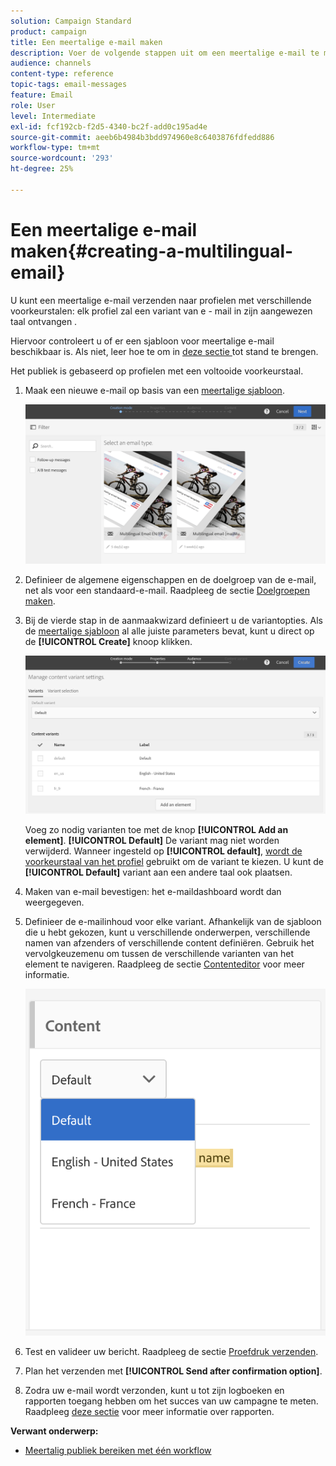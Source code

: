 ```yaml
---
solution: Campaign Standard
product: campaign
title: Een meertalige e-mail maken
description: Voer de volgende stappen uit om een meertalige e-mail te maken voor ontvangers met verschillende voorkeurstalen.
audience: channels
content-type: reference
topic-tags: email-messages
feature: Email
role: User
level: Intermediate
exl-id: fcf192cb-f2d5-4340-bc2f-add0c195ad4e
source-git-commit: aeeb6b4984b3bdd974960e8c6403876fdfedd886
workflow-type: tm+mt
source-wordcount: '293'
ht-degree: 25%

---
```


# Een meertalige e-mail maken{#creating-a-multilingual-email}

U kunt een meertalige e-mail verzenden naar profielen met verschillende voorkeurstalen: elk profiel zal een variant van e - mail in zijn aangewezen taal ontvangen .

Hiervoor controleert u of er een sjabloon voor meertalige e-mail beschikbaar is. Als niet, leer hoe te om in [deze sectie ](../../channels/using/multilingual-messages-template.md) tot stand te brengen.

Het publiek is gebaseerd op profielen met een voltooide voorkeurstaal.

1. Maak een nieuwe e-mail op basis van een [meertalige sjabloon](../../channels/using/multilingual-messages-template.md).

   ![](assets/multi_create1.png)

1. Definieer de algemene eigenschappen en de doelgroep van de e-mail, net als voor een standaard-e-mail. Raadpleeg de sectie [Doelgroepen maken](../../audiences/using/creating-audiences.md).
1. Bij de vierde stap in de aanmaakwizard definieert u de variantopties. Als de [meertalige sjabloon](../../channels/using/multilingual-messages-template.md) al alle juiste parameters bevat, kunt u direct op de **[!UICONTROL Create]** knoop klikken.

   ![](assets/multi_create4.png)

   Voeg zo nodig varianten toe met de knop **[!UICONTROL Add an element]**. **[!UICONTROL Default]** De variant mag niet worden verwijderd. Wanneer ingesteld op **[!UICONTROL default]**, [wordt de voorkeurstaal van het profiel](../../audiences/using/creating-profiles.md) gebruikt om de variant te kiezen. U kunt de **[!UICONTROL Default]** variant aan een andere taal ook plaatsen.

1. Maken van e-mail bevestigen: het e-maildashboard wordt dan weergegeven.
1. Definieer de e-mailinhoud voor elke variant. Afhankelijk van de sjabloon die u hebt gekozen, kunt u verschillende onderwerpen, verschillende namen van afzenders of verschillende content definiëren. Gebruik het vervolgkeuzemenu om tussen de verschillende varianten van het element te navigeren. Raadpleeg de sectie [Contenteditor](../../designing/using/designing-content-in-adobe-campaign.md) voor meer informatie.

   ![](assets/multi_selectcontent.png)

1. Test en valideer uw bericht. Raadpleeg de sectie [Proefdruk verzenden](../../sending/using/sending-proofs.md).
1. Plan het verzenden met **[!UICONTROL Send after confirmation option]**.
1. Zodra uw e-mail wordt verzonden, kunt u tot zijn logboeken en rapporten toegang hebben om het succes van uw campagne te meten. Raadpleeg [deze sectie](../../reporting/using/about-dynamic-reports.md) voor meer informatie over rapporten.

**Verwant onderwerp:**

* [Meertalig publiek bereiken met één workflow](https://helpx.adobe.com/campaign/kb/simplify-campaign-management.html#Engageyourcustomersateverystep)
